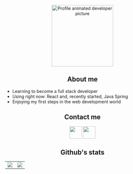 <div align="center"><img src="https://media.giphy.com/media/bGgsc5mWoryfgKBx1u/giphy.gif" alt="Profile animated developer picture" style="width: 200px;"/></div>
<h2 align="center">About me</h2>

- Learning to become a full stack developer
- Using right now: React and, recently started, Java Spring
- Enjoying my first steps in the web development world


<h2 align="center">Contact me</h2>

<div id="header" align="center">
  <a href="https://www.linkedin.com/in/jaume-vidal-buenafuente/" ><img src="https://img.shields.io/badge/LinkedIn-blue" height="40px"/></a>
  <a href="mailto:jaumevibu@gmail.com" width="100"/><img src="https://img.shields.io/badge/Gmail-bb001b" height="40px"/></a>
  
</div> 


<h2 align="center">Github's stats</h2>
  
<div align="center">
<table>
    <tr>
      <td align="center" style="padding=0;width=50%;">
        <img align="center" style="padding=0;" src="https://github-readme-stats.vercel.app/api/?username=JaumeViBu&show_icons=true&theme=tokyonight&hide_border=true&count_private=true&bg_color=00000000" />
      </td>
      <td align="center" style="padding=0;width=50%;">
        <img align="center" style="padding=0;" src="https://github-readme-stats.vercel.app/api/top-langs/?username=eduardo-amaro-maciel&show_icons=true&theme=tokyonight&bg_color=00000000&hide_border=true&count_private=true" />
      </td>
    </tr>
</table>
</div>
